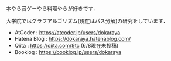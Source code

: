 本やら音ゲーやら料理やらが好きです．

大学院ではグラフアルゴリズム(現在はパス分解)の研究をしています．

- AtCoder : https://atcoder.jp/users/dokaraya
- Hatena Blog : https://dokaraya.hatenablog.com/ 
- Qiita : https://qiita.com/9tc (6/8現在未投稿)
- Booklog : https://booklog.jp/users/dokaraya
